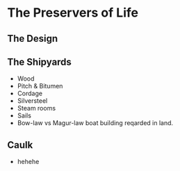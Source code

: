 # The Preservers of Life

## The Design

## The Shipyards
 - Wood
 - Pitch & Bitumen
 - Cordage
 - Silversteel
 - Steam rooms
 - Sails
 - Bow-law vs Magur-law boat building reqarded in land.

## Caulk
 - hehehe